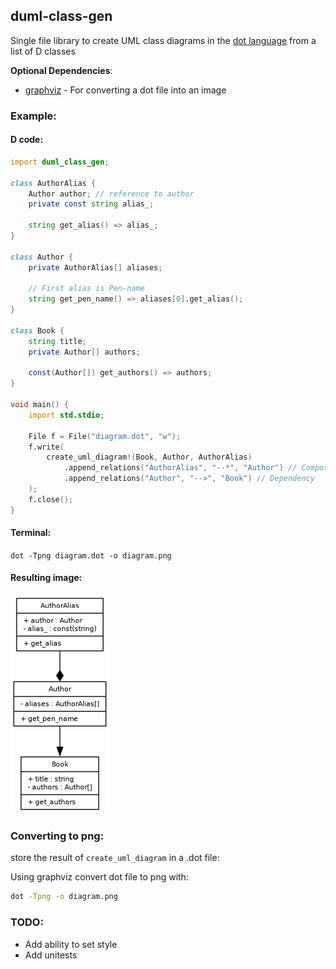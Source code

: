 ## duml-class-gen

Single file library to create UML class diagrams in the
[dot language](https://www.graphviz.org/doc/info/lang.html) from a list of D
classes

**Optional Dependencies**:
- [graphviz](https://graphviz.org/) - For converting a dot file into an image

### Example:
#### D code:
```d
import duml_class_gen;

class AuthorAlias {
    Author author; // reference to author
    private const string alias_;

    string get_alias() => alias_;
}

class Author {
    private AuthorAlias[] aliases;

    // First alias is Pen-name
    string get_pen_name() => aliases[0].get_alias();
}

class Book {
    string title;
    private Author[] authors;

    const(Author[]) get_authors() => authors;
}

void main() {
    import std.stdio;

    File f = File("diagram.dot", "w");
    f.write(
        create_uml_diagram!(Book, Author, AuthorAlias)
            .append_relations("AuthorAlias", "--*", "Author") // Composition
            .append_relations("Author", "-->", "Book") // Dependency
    );
    f.close();
}
```

#### Terminal:
`dot -Tpng diagram.dot -o diagram.png`

#### Resulting image:
![Class diagram](./diagram.png)

### Converting to png:
store the result of `create_uml_diagram` in a .dot file:

Using graphviz convert dot file to png with:
```sh
dot -Tpng -o diagram.png
```

### TODO:
- Add ability to set style
- Add unitests

